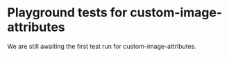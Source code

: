 # Playground tests for custom-image-attributes
We are still awaiting the first test run for custom-image-attributes.
